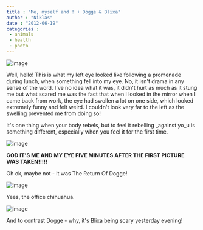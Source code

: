 ```yaml
---
title : "Me, myself and ! + Dogge & Blixa"
author : "Niklas"
date : "2012-06-19"
categories : 
 - animals
 - health
 - photo
---
```


![image](https://niklasblog.com/wp-content/wpid-CameraZOOM-20120619134309237.jpg "CameraZOOM-20120619134309237.jpg")

Well, hello! This is what my left eye looked like following a promenade during lunch, when something fell into my eye. No, it isn't drama in any sense of the word. I've no idea what it was, it didn't hurt as much as it stung me but what scared me was the fact that when I looked in the mirror when I came back from work, the eye had swollen a lot on one side, which looked extremely funny and felt weird. I couldn't look very far to the left as the swelling prevented me from doing so!

It's one thing when your body rebels, but to feel it rebelling _against yo_u is something different, especially when you feel it for the first time.

![image](https://niklasblog.com/wp-content/wpid-IMG_20120619_133513.jpg "IMG_20120619_133513.jpg")

**GOD IT'S ME AND MY EYE FIVE MINUTES AFTER THE FIRST PICTURE WAS TAKEN!!!!!**

Oh ok, maybe not - it was The Return Of Dogge!

![image](https://niklasblog.com/wp-content/wpid-CameraZOOM-20120619110225737.jpg "CameraZOOM-20120619110225737.jpg")

Yees, the office chihuahua.

![image](https://niklasblog.com/wp-content/wpid-tmp_image_1340054720700.jpg "tmp_image_1340054720700.jpg")

And to contrast Dogge - why, it's Blixa being scary yesterday evening!
